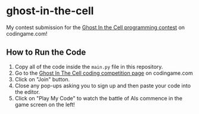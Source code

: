 # ghost-in-the-cell
My contest submission for the [Ghost In the Cell programming contest](https://www.codingame.com/multiplayer/bot-programming/ghost-in-the-cell) on codingame.com!

## How to Run the Code
1. Copy all of the code inside the `main.py` file in this repository.
2. Go to the [Ghost In The Cell coding competition page](https://www.codingame.com/multiplayer/bot-programming/ghost-in-the-cell) on codingame.com
3. Click on "Join" button.
4. Close any pop-ups asking you to sign up and then paste your code into the editor.
5. Click on "Play My Code" to watch the battle of AIs commence in the game screen on the left!
